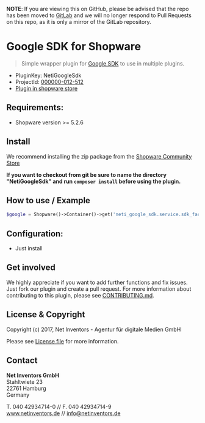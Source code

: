 **NOTE**: If you are viewing this on GitHub, please be advised that the repo has been moved to [GitLab](https://gitlab.netinventors.de/shopware/labs/NetiGoogleSdk) and we will no longer respond to Pull Requests on this repo, as it is only a mirror of the GitLab repository.


# Google SDK for Shopware
> Simple wrapper plugin for [Google SDK](https://developers.google.com/api-client-library/php/) to use in multiple plugins.

* PluginKey: NetiGoogleSdk
* ProjectId: [000000-012-512](https://redmine.netinventors.de/projects/000000-012-512/)
* [Plugin in shopware store](http://store.shopware.com/detail/index/sArticle/163326)

## Requirements:
* Shopware version >= 5.2.6

## Install 
We recommend installing the zip package from the [Shopware Community Store](http://store.shopware.com/detail/index/sArticle/163326)

**If you want to checkout from git be sure to name the directory "NetiGoogleSdk" and run `composer install` before using the plugin.**

## How to use / Example
```php
$google = Shopware()->Container()->get('neti_google_sdk.service.sdk_factory')->getClient();
```

## Configuration:
* Just install

## Get involved 
We highly appreciate if you want to add further functions and fix issues. Just fork our plugin and create a pull request.
For more information about contributing to this plugin, please see [CONTRIBUTING.md](CONTRIBUTING.md).

## License & Copyright
Copyright (c) 2017, Net Inventors - Agentur für digitale Medien GmbH

Please see [License file](LICENSE) for more information.

## Contact
**Net Inventors GmbH**  
Stahltwiete 23  
22761 Hamburg  
Germany  

T. 040 42934714-0 // F. 040 42934714-9  
www.netinventors.de // info@netinventors.de 
